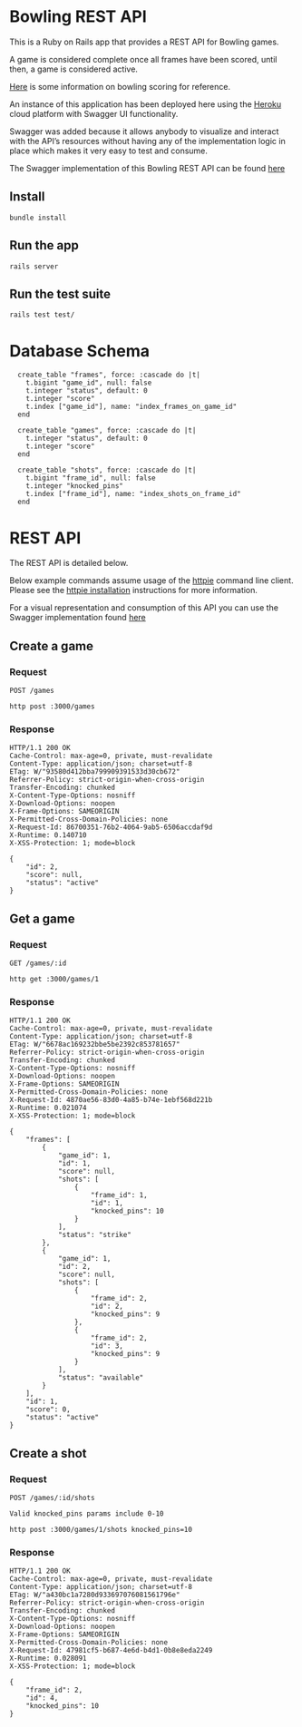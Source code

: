 # Bowling REST API

This is a Ruby on Rails app that provides a REST API for Bowling games.

A game is considered complete once all frames have been scored, until then, a game is considered active.

[Here](http://bowling.about.com/od/rulesofthegame/a/bowlingscoring.htm) is some information on bowling scoring for reference.

An instance of this application has been deployed here using the [Heroku](https://www.heroku.com/platform) cloud platform with Swagger UI functionality. 

Swagger was added because it allows anybody to visualize and interact with the API’s resources without having any of the implementation logic in place which makes it very easy to test and consume.

The Swagger implementation of this Bowling REST API can be found [here](https://mighty-crag-95482.herokuapp.com/index.html)

## Install

    bundle install

## Run the app

    rails server

## Run the test suite

    rails test test/

# Database Schema
```
  create_table "frames", force: :cascade do |t|
    t.bigint "game_id", null: false
    t.integer "status", default: 0
    t.integer "score"
    t.index ["game_id"], name: "index_frames_on_game_id"
  end

  create_table "games", force: :cascade do |t|
    t.integer "status", default: 0
    t.integer "score"
  end

  create_table "shots", force: :cascade do |t|
    t.bigint "frame_id", null: false
    t.integer "knocked_pins"
    t.index ["frame_id"], name: "index_shots_on_frame_id"
  end
```    

# REST API

The REST API is detailed below.

Below example commands assume usage of the [httpie](https://httpie.org/) command line client. Please see the [httpie installation](https://httpie.org/docs#installation) instructions for more information.

For a visual representation and consumption of this API you can use the Swagger implementation found [here](https://mighty-crag-95482.herokuapp.com/index.html) 

## Create a game

### Request

`POST /games`

    http post :3000/games

### Response

    HTTP/1.1 200 OK
    Cache-Control: max-age=0, private, must-revalidate
    Content-Type: application/json; charset=utf-8
    ETag: W/"93580d412bba799909391533d30cb672"
    Referrer-Policy: strict-origin-when-cross-origin
    Transfer-Encoding: chunked
    X-Content-Type-Options: nosniff
    X-Download-Options: noopen
    X-Frame-Options: SAMEORIGIN
    X-Permitted-Cross-Domain-Policies: none
    X-Request-Id: 86700351-76b2-4064-9ab5-6506accdaf9d
    X-Runtime: 0.140710
    X-XSS-Protection: 1; mode=block
    
    {
        "id": 2,
        "score": null,
        "status": "active"
    }

## Get a game

### Request

`GET /games/:id`

    http get :3000/games/1

### Response

    HTTP/1.1 200 OK
    Cache-Control: max-age=0, private, must-revalidate
    Content-Type: application/json; charset=utf-8
    ETag: W/"6678ac169232bbe5be2392c853781657"
    Referrer-Policy: strict-origin-when-cross-origin
    Transfer-Encoding: chunked
    X-Content-Type-Options: nosniff
    X-Download-Options: noopen
    X-Frame-Options: SAMEORIGIN
    X-Permitted-Cross-Domain-Policies: none
    X-Request-Id: 4870ae56-83d0-4a85-b74e-1ebf568d221b
    X-Runtime: 0.021074
    X-XSS-Protection: 1; mode=block
    
    {
        "frames": [
            {
                "game_id": 1,
                "id": 1,
                "score": null,
                "shots": [
                    {
                        "frame_id": 1,
                        "id": 1,
                        "knocked_pins": 10
                    }
                ],
                "status": "strike"
            },
            {
                "game_id": 1,
                "id": 2,
                "score": null,
                "shots": [
                    {
                        "frame_id": 2,
                        "id": 2,
                        "knocked_pins": 9
                    },
                    {
                        "frame_id": 2,
                        "id": 3,
                        "knocked_pins": 9
                    }
                ],
                "status": "available"
            }
        ],
        "id": 1,
        "score": 0,
        "status": "active"
    }

## Create a shot 

### Request

`POST /games/:id/shots`

`Valid knocked_pins params include 0-10`

    http post :3000/games/1/shots knocked_pins=10

### Response

    HTTP/1.1 200 OK
    Cache-Control: max-age=0, private, must-revalidate
    Content-Type: application/json; charset=utf-8
    ETag: W/"a430bc1a7280d933697076081561796e"
    Referrer-Policy: strict-origin-when-cross-origin
    Transfer-Encoding: chunked
    X-Content-Type-Options: nosniff
    X-Download-Options: noopen
    X-Frame-Options: SAMEORIGIN
    X-Permitted-Cross-Domain-Policies: none
    X-Request-Id: 47981cf5-b687-4e6d-b4d1-0b8e8eda2249
    X-Runtime: 0.028091
    X-XSS-Protection: 1; mode=block
    
    {
        "frame_id": 2,
        "id": 4,
        "knocked_pins": 10
    }


